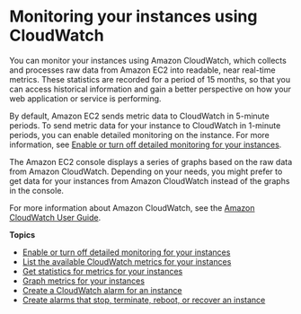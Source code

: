 # Monitoring your instances using CloudWatch<a name="using-cloudwatch"></a>

You can monitor your instances using Amazon CloudWatch, which collects and processes raw data from Amazon EC2 into readable, near real\-time metrics\. These statistics are recorded for a period of 15 months, so that you can access historical information and gain a better perspective on how your web application or service is performing\.

By default, Amazon EC2 sends metric data to CloudWatch in 5\-minute periods\. To send metric data for your instance to CloudWatch in 1\-minute periods, you can enable detailed monitoring on the instance\. For more information, see [Enable or turn off detailed monitoring for your instances](using-cloudwatch-new.md)\.

The Amazon EC2 console displays a series of graphs based on the raw data from Amazon CloudWatch\. Depending on your needs, you might prefer to get data for your instances from Amazon CloudWatch instead of the graphs in the console\.

For more information about Amazon CloudWatch, see the [Amazon CloudWatch User Guide](https://docs.aws.amazon.com/AmazonCloudWatch/latest/monitoring/)\.

**Topics**
+ [Enable or turn off detailed monitoring for your instances](using-cloudwatch-new.md)
+ [List the available CloudWatch metrics for your instances](viewing_metrics_with_cloudwatch.md)
+ [Get statistics for metrics for your instances](monitoring_get_statistics.md)
+ [Graph metrics for your instances](graphs-in-the-aws-management-console.md)
+ [Create a CloudWatch alarm for an instance](using-cloudwatch-createalarm.md)
+ [Create alarms that stop, terminate, reboot, or recover an instance](UsingAlarmActions.md)